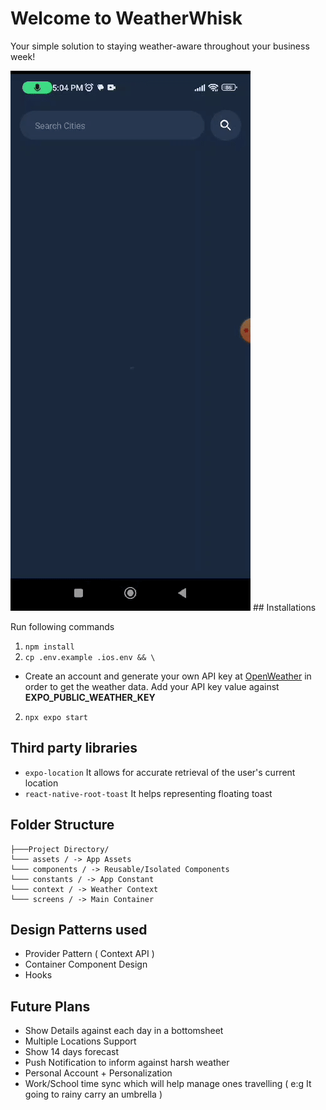 # Welcome to WeatherWhisk

Your simple solution to staying weather-aware throughout your business week!

<img src="demo.gif"/>
## Installations

Run following commands

 1. `npm install` 
 2. `cp .env.example .ios.env && \`
-  Create an account and generate your own API key at [OpenWeather](https://openweathermap.org/) in order to get the weather data. Add your API key value against  **EXPO_PUBLIC_WEATHER_KEY**
 2. `npx expo start`


## Third party libraries

 - `expo-location`
It allows for accurate retrieval of the user's current location
 - `react-native-root-toast`
It helps representing floating toast

## Folder Structure

```
├───Project Directory/
└─── assets / -> App Assets
└─── components / -> Reusable/Isolated Components
└─── constants / -> App Constant
└─── context / -> Weather Context
└─── screens / -> Main Container
```


## Design Patterns used

 - Provider Pattern ( Context API )
 - Container Component Design
 - Hooks


 ## Future Plans
 - Show Details against each day in a bottomsheet 
 - Multiple Locations Support
 - Show 14 days forecast
 - Push Notification to inform against harsh weather
 - Personal Account + Personalization
 - Work/School time sync which will help manage ones travelling ( e:g It going to rainy carry an umbrella )
 